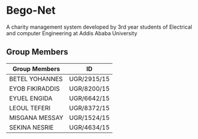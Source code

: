 # Bego-Net
A charity management system developed by 3rd year students of Electrical and computer Engineering at Addis Ababa University

## Group Members

| Group Members   | ID          |
|-----------------|-------------|
| BETEL YOHANNES  | UGR/2915/15 |
| EYOB FIKIRADDIS | UGR/8200/15 |
| EYUEL ENGIDA    | UGR/6642/15 |
| LEOUL TEFERI    | UGR/8372/15 |
| MISGANA MESSAY  | UGR/1524/15 |
| SEKINA NESRIE   | UGR/4634/15 |

